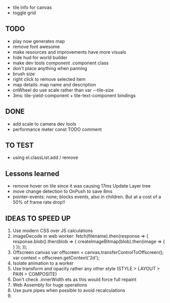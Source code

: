 - tile info for canvas
- toggle grid


## TODO

- play now generates map
- remove font awesome
- make resources and improvements have more visuals
- hide hud for world builder
- make dev tools component .component class
- don't place anything when panning
- brush size
- right click to remove selected item
- map details: map name and description
- onWheel do use scale rather than var --tile-size 
- 3ms: tile-yield-component + tile-text-component bindings

## DONE
- add scale to camera dev tools
- performance meter const TODO comment





  


  

## TO TEST
- using el.classList.add / remove





## Lessons learned
- remove hover on tile since it was causing 17ms Update Layer tree
- move change detection to OnPush to save 8ms
- pointer-events: none; blocks events, also in children. But at a cost of a 50% of frame rate drop!!



## IDEAS TO SPEED UP 
1. Use modern CSS over JS calculations 
1. imageDecode in web worker:
fetch(filename).then(response => {
  response.blob().then(blob => {
    createImageBitmap(blob).then(image => {
    }
  });
});
1. Offscreen canvas
var offscreen = canvas.transferControlToOffscreen();
var context = offscreen.getContext('2d');
1. Isolate animation to a worker
1. Use transform and opacity rather any other style (STYLE > LAYOUT > PAIN > COMPOSITE)
1. Don't check .innerWidth ets as this would force full repaint
1. Web Assembly for huge operations
1. Use pure pipes when possible to avoid recalculations
1.  
